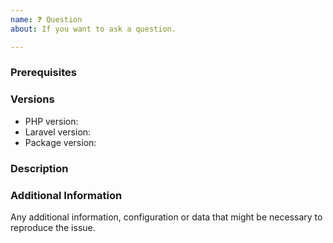 ```yaml
---
name: ❓ Question
about: If you want to ask a question.

---
```


<!--

PLEASE READ: FILLING IN THE TEMPLATE IS REQUIRED!
Issues that do not include enough information might not be picked up.

Have you read Laravel-Excel's 
contributing guidelines (https://laravel-excel.maatwebsite.nl/docs/3.1/getting-started/contributing)
and Code Of Conduct (https://github.com/Maatwebsite/Laravel-Excel/blob/3.1/CODE_OF_CONDUCT.md)?
By filing an Issue, you are expected to comply with it, including treating everyone with respect.

Please prefix your issue with [QUESTION].

-->

### Prerequisites

### Versions

<!-- Please be as exact and complete as possible when proving version numbers -->

* PHP version: <!-- put your FULL PHP version here -->
* Laravel version: <!-- put your FULL Laravel version here -->
* Package version: <!-- put FULL Laravel Excel package version here -->

### Description

<!-- Describe your questions -->

### Additional Information

Any additional information, configuration or data that might be necessary to reproduce the issue.
